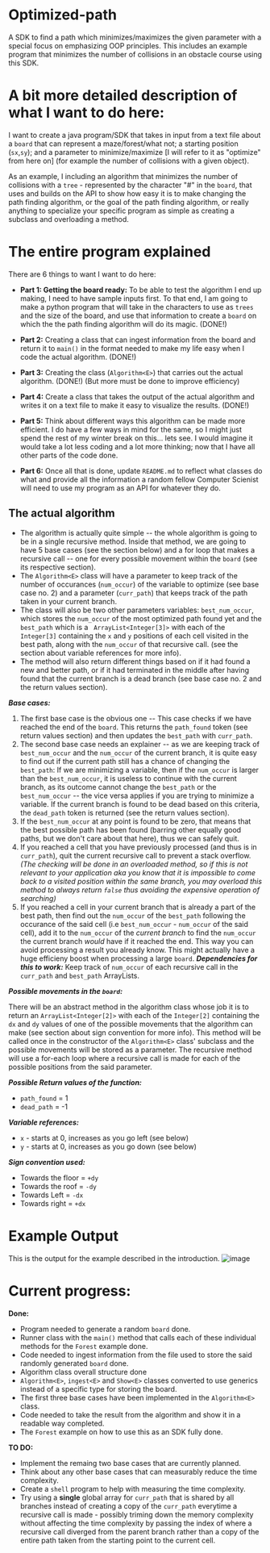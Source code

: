 # Optimized-path
A SDK to find a path which minimizes/maximizes the given parameter with a special focus on emphasizing OOP principles. This includes an example program that minimizes the number of collisions in an obstacle course using this SDK.

# A bit more detailed description of what I want to do here: #

I want to create a java program/SDK that takes in input from a text file about a `board` that can represent a maze/forest/what not; a starting position (`sx`,`sy`); and a parameter to minimize/maximize [I will refer to it as "optimize" from here on] (for example the number of collisions with a given object).

As an example, I including an algorithm that minimizes the number of collisions with a `tree` - represented by the character "#" in the `board`, that uses and builds on the API to show how easy it is to make changing the path finding algorithm, or the goal of the path finding algorithm, or really anything to specialize your specific program as simple as creating a subclass and overloading a method.

# The entire program explained #
There are 6 things to want I want to do here:

- __Part 1: Getting the board ready:__
  To be able to test the algorithm I end up making, I need to have sample inputs first. To that end, I am going to make a python program that will take in the characters to use as `trees` and the size of the board, and use that information to create a `board` on which the the path finding algorithm will do its magic. (DONE!)
 
- __Part 2:__ Creating a class that can ingest information from the board and return it to `main()` in the format needed to make my life easy when I code the actual algorithm. (DONE!)

- __Part 3:__ Creating the class (`Algorithm<E>`) that carries out the actual algorithm. (DONE!) (But more must be done to improve efficiency)

- __Part 4:__ Create a class that takes the output of the actual algorithm and writes it on a text file to make it easy to visualize the results. (DONE!)

- __Part 5:__ Think about different ways this algorithm can be made more efficient. I do have a few ways in mind for the same, so I might just spend the rest of my winter break on this... lets see. I would imagine it would take a lot less coding and a lot more thinking; now that I have all other parts of the code done.

- __Part 6:__ Once all that is done, update `README.md` to reflect what classes do what and provide all the information a random fellow Computer Scienist will need to use my program as an API for whatever they do.


## The actual algorithm ##

- The algorithm is actually quite simple -- the whole algorithm is going to be in a single recursive method. Inside that method, we are going to have 5 base cases (see the section below) and a for loop that makes a recursive call -- one for every possible movement within the `board` (see its respective section). 
- The `Algorithm<E>` class will have a parameter to keep track of the number of occurances (`num_occur`) of the variable to optimize (see base case no. 2) and a parameter (`curr_path`) that keeps track of the path taken in your current branch. 
- The class will also be two other parameters variables: `best_num_occur`, which stores the `num_occur` of the most optimized path found yet and the `best_path` which is a ` ArrayList<Integer[3]>` with each of the `Integer[3]` containing the `x` and `y` positions of each cell visited in the best path, along with the `num_occur` of that recursive call. (see the section about variable references for more info).
- The method will also return different things based on if it had found a new and better path, or if it had terminated in the middle after having found that the current branch is a dead branch (see base case no. 2 and the return values section). 

___Base cases:___

1.  The first base case is the obvious one -- This case checks if we have reached the end of the `board`. This returns the `path_found` token (see return values section) and then updates the `best_path` with `curr_path`.
2.  The second base case needs an explainer -- as we are keeping track of `best_num_occur` and the `num_occur` of the current branch, it is quite easy to find out if the current path still has a chance of changing the `best_path`: If we are minimizing a variable, then if the `num_occur` is larger than the `best_num_occur`, it is useless to continue with the current branch, as its outcome cannot change the `best_path` or the `best_num_occur` -- the vice versa applies if you are trying to minimize a variable. If the current branch is found to be dead based on this criteria, the `dead_path` token is returned (see the return values section).
3. If the `best_num_occur` at any point is found to be zero, that means that the best possible path has been found (barring other equally good paths, but we don't care about that here), thus we can safely quit. 
4. If you reached a cell that you have previously processed (and thus is in `curr_path`), quit the current recursive call to prevent a stack overflow. _(The checking will be done in an overloaded method, so if this is not relevant to your application aka you know that it is impossible to come back to a visited position within the same branch, you may overload this method to always return `false` thus avoiding the expensive operation of searching)_
5. If you reached a cell in your current branch that is already a part of the best path, then find out the `num_occur` of the `best_path` following the occurance of the said cell (i.e `best_num_occur` - `num_occur` of the said cell), add it to the `num_occur` of the _current branch_ to find the `num_occur` the current branch _would_ have if it reached the end. This way you can avoid processing a result you already know. This might actually have a huge efficieny boost when processing a large `board`.
___Dependencies for this to work:___ Keep track of `num_occur` of each recursive call in the `curr_path` and `best_path` ArrayLists. 


___Possible movements in the `board`:___

There will be an abstract method in the algorithm class whose job it is to return an `ArrayList<Integer[2]>` with each of the `Integer[2]` containing the `dx` and `dy` values of one of the possible movements that the algorithm can make (see section about sign convention for more info). This method will be called once in the constructor of the `Algorithm<E>` class' subclass and the possible movements will be stored as a parameter. The recursive method will use a for-each loop where a recursive call is made for each of the possible positions from the said parameter.

___Possible Return values of the function:___

- `path_found` = 1
- `dead_path` = -1


___Variable references:___
- `x` - starts at 0, increases as you go left (see below)
- `y` - starts at 0, increases as you go down (see below)

___Sign convention used:___

- Towards the floor = `+dy`
- Towards the roof = `-dy`
- Towards Left = `-dx`
- Towards right = `+dx`

# Example Output #
This is the output for the example described in the introduction.
![image](https://user-images.githubusercontent.com/43429374/112085514-e7090900-8b47-11eb-92ef-93b3b4a86d89.png)

# Current progress: #

__Done:__
- Program needed to generate a random `board` done.
- Runner class with the `main()` method that calls each of these individual methods for the `Forest` example done.
- Code needed to ingest information from the file used to store the said randomly generated `board` done.
- Algorithm class overall structure done
- `Algorithm<E>`, `ingest<E>` and `Show<E>` classes converted to use generics instead of a specific type for storing the board.
- The first three base cases have been implemented in the `Algorithm<E>` class.
- Code needed to take the result from the algorithm and show it in a readable way completed.
- The `Forest` example on how to use this as an SDK fully done.

__TO DO:__
- Implement the remaing two base cases that are currently planned.
- Think about any other base cases that can measurably reduce the time complexity.
- Create a `shell` program to help with measuring the time complexity. 
- Try using a __single__ global array for `curr_path` that is shared by all branches instead of creating a copy of the `curr_path` everytime a recursive call is made - possibly triming down the memory complexity without affecting the time complexity by passing the index of where a recursive call diverged from the parent branch rather than a copy of the entire path taken from the starting point to the current cell.

